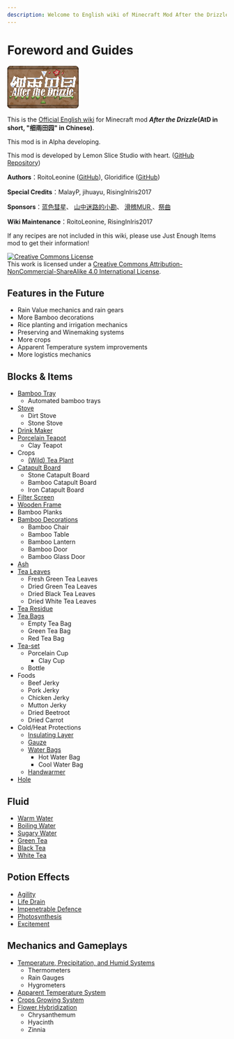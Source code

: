 ```yaml
---
description: Welcome to English wiki of Minecraft Mod After the Drizzle!
---
```


# Foreword and Guides

![](.gitbook/assets/atd.png)

This is the [Official English wiki](https://roitoleonine.gitbook.io/after-the-drizzle-wiki-simplified-chinese/) for Minecraft mod **_After the Drizzle_(AtD in short, "细雨田园" in Chinese)**.

This mod is in Alpha developing.

This mod is developed by Lemon Slice Studio with heart. ([GitHub Repository]((https://github.com/lemon-slice-studio/After-the-Drizzle)))

**Authors**：RoitoLeonine ([GitHub](https://github.com/RoitoLeonine)), Gloridifice ([GitHub](https://github.com/gloridifice))

**Special Credits**：MalayP, jihuayu, RisingInIris2017

**Sponsors**：[蓝色彗星](https://afdian.net/u/c95d2154899f11e8a38452540025c377)、 [山中迷路的小勘](https://afdian.net/u/b9739da0970911e88ef452540025c377)、 [滑稽MUR
](https://afdian.net/u/f2b697fe845411eab93552540025c377)、[祭曲](https://afdian.net/u/f9de6df845e411ea90b252540025c377)

**Wiki Maintenance**：RoitoLeonine, RisingInIris2017

If any recipes are not included in this wiki, please use Just Enough Items mod to get their information!

<a rel="license" href="http://creativecommons.org/licenses/by-nc-sa/4.0/"><img alt="Creative Commons License" style="border-width:0" src="https://i.creativecommons.org/l/by-nc-sa/4.0/88x31.png" /></a><br />This work is licensed under a <a rel="license" href="http://creativecommons.org/licenses/by-nc-sa/4.0/">Creative Commons Attribution-NonCommercial-ShareAlike 4.0 International License</a>.

## Features in the Future

* Rain Value mechanics and rain gears
* More Bamboo decorations
* Rice planting and irrigation mechanics
* Preserving and Winemaking systems
* More crops
* Apparent Temperature system improvements
* More logistics mechanics

## Blocks & Items

* [Bamboo Tray](blocks-items/bamboo-tray.md)
  * Automated bamboo trays
* [Stove](blocks-items/stove.md)
  * Dirt Stove
  * Stone Stove
* [Drink Maker](blocks-items/drink-maker.md)
* [Porcelain Teapot](blocks-items/porcelain-teapot.md)
  * Clay Teapot
* Crops
  * [(Wild) Tea Plant](blocks-items/tea-plant.md)
* [Catapult Board](blocks-items/catapult-board.md)
  * Stone Catapult Board
  * Bamboo Catapult Board
  * Iron Catapult Board
* [Filter Screen](blocks-items/filter-screen.md)
* [Wooden Frame](blocks-items/wooden-frame.md)
* Bamboo Planks
* [Bamboo Decorations](blocks-items/bamboo-decorations.md)
  * Bamboo Chair
  * Bamboo Table
  * Bamboo Lantern
  * Bamboo Door
  * Bamboo Glass Door
* [Ash](blocks-items/ash.md)
* [Tea Leaves](blocks-items/tea-leaves.md)
  * Fresh Green Tea Leaves
  * Dried Green Tea Leaves
  * Dried Black Tea Leaves
  * Dried White Tea Leaves
* [Tea Residue](blocks-items/tea-residue.md)
* [Tea Bags](blocks-items/tea-bag.md)
  * Empty Tea Bag
  * Green Tea Bag
  * Red Tea Bag
* [Tea-set](blocks-items/tea-set.md)
  * Porcelain Cup
    * Clay Cup
  * Bottle
* Foods
  * Beef Jerky
  * Pork Jerky
  * Chicken Jerky
  * Mutton Jerky
  * Dried Beetroot
  * Dried Carrot
* Cold/Heat Protections
  * [Insulating Layer](blocks-items/insulating-layer.md)
  * [Gauze](blocks-items/gauze.md)
  * [Water Bags](blocks-items/water-bag.md)
    * Hot Water Bag
    * Cool Water Bag
  * [Handwarmer](blocks-items/handwarmer.md)
* [Hole](blocks-items/hole.md)

## Fluid

* [Warm Water](fluids/warm-water.md)
* [Boiling Water](fluids/boiling-water.md)
* [Sugary Water](fluids/sugary-water.md)
* [Green Tea](fluids/green-tea.md)
* [Black Tea](fluids/black-tea.md)
* [White Tea](fluids/white-tea.md)

## Potion Effects

* [Agility](effects/agility.md)
* [Life Drain](effects/life-drain.md)
* [Impenetrable Defence](effects/impenetrable-defence.md)
* [Photosynthesis](effects/photosynthesis.md)
* [Excitement](effects/excitement.md)

## Mechanics and Gameplays

* [Temperature, Precipitation, and Humid Systems](features/humid.md)
  * Thermometers
  * Rain Gauges
  * Hygrometers
* [Apparent Temperature System](features/player-temperature.md)
* [Crops Growing System](features/crops.md)
* [Flower Hybridization](features/flower-hybridization.md)
  * Chrysanthemum
  * Hyacinth
  * Zinnia
